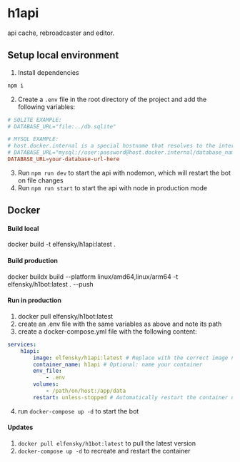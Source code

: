 # h1api

api cache, rebroadcaster and editor.

## Setup local environment

1. Install dependencies

```bash
npm i
```

2. Create a `.env` file in the root directory of the project and add the following variables:

```conf
# SQLITE EXAMPLE:
# DATABASE_URL="file:../db.sqlite"

# MYSQL EXAMPLE:
# host.docker.internal is a special hostname that resolves to the internal IP address of the host machine
# DATABASE_URL="mysql://user:password@host.docker.internal/database_name"
DATABASE_URL=your-database-url-here
```

3. Run `npm run dev` to start the api with nodemon, which will restart the bot on file changes
4. Run `npm run start` to start the api with node in production mode

## Docker

#### Build local

docker build -t elfensky/h1api:latest .

#### Build production

docker buildx build --platform linux/amd64,linux/arm64 -t elfensky/h1bot:latest . --push

#### Run in production

1. docker pull elfensky/h1bot:latest
2. create an .env file with the same variables as above and note its path
3. create a docker-compose.yml file with the following content:

```yml
services:
    h1api:
        image: elfensky/h1api:latest # Replace with the correct image name and tag
        container_name: h1api # Optional: name your container
        env_file:
            - .env
        volumes:
            - /path/on/host:/app/data
        restart: unless-stopped # Automatically restart the container unless it is explicitly stopped
```

4. run `docker-compose up -d` to start the bot

#### Updates

1. `docker pull elfensky/h1bot:latest` to pull the latest version
2. `docker-compose up -d` to recreate and restart the container
